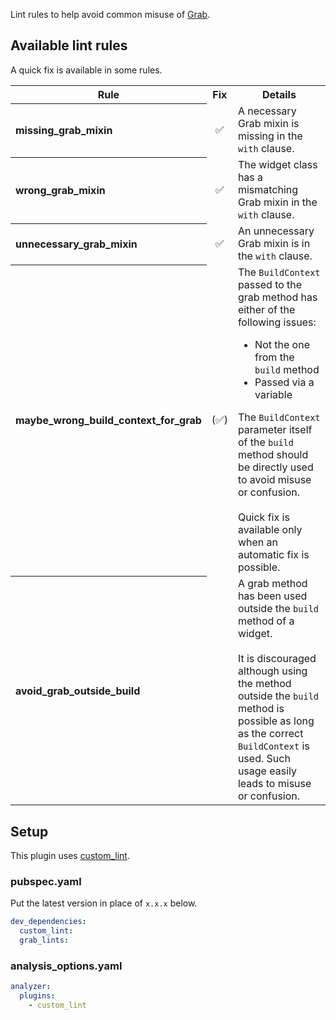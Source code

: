 Lint rules to help avoid common misuse of [Grab].

## Available lint rules

A quick fix is available in some rules.

<table>
<tr>
<th>Rule</th><th>Fix</th><th>Details</th>
</tr>
<tr>
<th style="text-align: left">missing_grab_mixin</th>
<td style="text-align: center">✅</td>
<td>
A necessary Grab mixin is missing in the <code>with</code> clause.
</td>
</tr>
<tr>
<th style="text-align: left">wrong_grab_mixin</th>
<td style="text-align: center">✅</td>
<td>
The widget class has a mismatching Grab mixin in the <code>with</code> clause.
</td>
</tr>
<tr>
<th style="text-align: left">unnecessary_grab_mixin</th>
<td style="text-align: center">✅</td>
<td>
An unnecessary Grab mixin is in the <code>with</code> clause.
</td>
</tr>
<tr>
<th style="text-align: left">maybe_wrong_build_context_for_grab</th>
<td style="text-align: center">(✅)</td>
<td>
The <code>BuildContext</code> passed to the grab method has either of the following issues:
<ul>
<li>Not the one from the <code>build</code> method</li>
<li>Passed via a variable</li>
</ul>
The <code>BuildContext</code> parameter itself of the <code>build</code> method should be
directly used to avoid misuse or confusion.<br>
<br>
Quick fix is available only when an automatic fix is possible.
</td>
</tr>
<tr>
<th style="text-align: left">avoid_grab_outside_build</th>
<td style="text-align: center"></td>
<td>
A grab method has been used outside the <code>build</code> method of a widget.<br>
<br>
It is discouraged although using the method outside the <code>build</code> method is
possible as long as the correct <code>BuildContext</code> is used. Such usage easily
leads to misuse or confusion. 
</td>
</tr>
</table>

## Setup

This plugin uses [custom_lint](https://pub.dev/packages/custom_lint).

### pubspec.yaml

Put the latest version in place of `x.x.x` below.

```yaml
dev_dependencies:
  custom_lint:
  grab_lints:
```

### analysis_options.yaml

```yaml
analyzer:
  plugins:
    - custom_lint
```

<!-- Links -->

[Grab]: https://pub.dev/packages/grab
